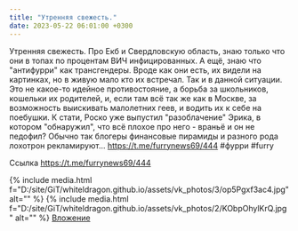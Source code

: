 ```yaml
---
title: "Утренняя свежесть."
date: 2023-05-22 06:01:00 +0300
---
```


Утренняя свежесть.
Про Екб и Свердловскую область, знаю только что они в топах по процентам ВИЧ инфицированных.
А ещё, знаю что "антифурри" как трансгендеры. Вроде как они есть, их видели на картинках, но в живую мало кто их встречал.
Так и в данной ситуации. Это не какое-то идейное противостояние, а борьба за школьников, кошельки их родителей, и, если там всё так же как в Москве, за возможность выискивать малолетних геев, и водить их к себе на поебушки.
К стати, Роско уже выпустил "разоблачение" Эрика, в котором "обнаружил", что всё плохое про него - враньё и он не педофил? Обычно так блогеры финансовые пирамиды и разного рода лохотрон рекламируют...
https://t.me/furrynews69/444
#фурри #furry


Ссылка
https://t.me/furrynews69/444

{% include media.html f="D:/site/GiT/whiteldragon.github.io/assets/vk_photos/3/op5Pgxf3ac4.jpg" alt="" %}
{% include media.html f="D:/site/GiT/whiteldragon.github.io/assets/vk_photos/2/KObpOhylKrQ.jpg" alt="" %}
[Вложение](https://t.me/furrynews69/444)
